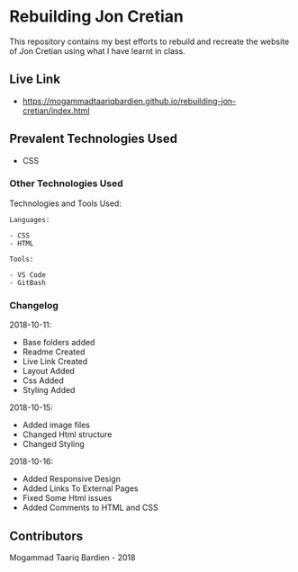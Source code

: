 # Rebuilding Jon Cretian
This repository contains my best efforts to rebuild and recreate the website of Jon Cretian using what I have learnt in class.

## Live Link
- https://mogammadtaariqbardien.github.io/rebuilding-jon-cretian/index.html

## Prevalent Technologies Used

 - CSS

### Other Technologies Used

Technologies and Tools Used:

```
Languages:

- CSS
- HTML

```
```
Tools:

- VS Code
- GitBash

```

### Changelog

2018-10-11:
- Base folders added
- Readme Created
- Live Link Created
- Layout Added
- Css Added
- Styling Added

2018-10-15:
- Added image files
- Changed Html structure
- Changed Styling

2018-10-16:
- Added Responsive Design
- Added Links To External Pages
- Fixed Some Html issues
- Added Comments to HTML and CSS

## Contributors

Mogammad Taariq Bardien - 2018
